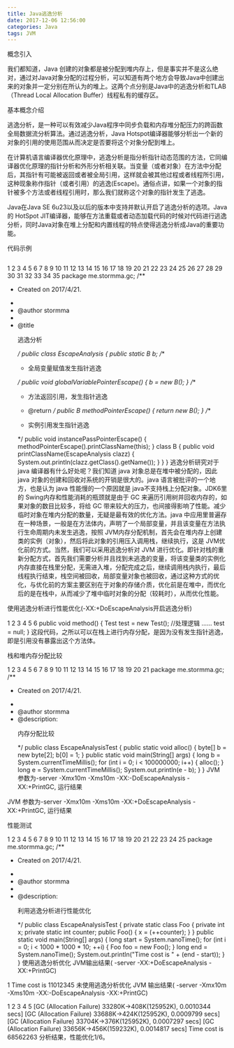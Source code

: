 ```yaml
---
title: Java逃逸分析
date: 2017-12-06 12:56:00
categories: Java
tags: JVM
---
```

概念引入

我们都知道，Java 创建的对象都是被分配到堆内存上，但是事实并不是这么绝对，通过对Java对象分配的过程分析，可以知道有两个地方会导致Java中创建出来的对象并一定分别在所认为的堆上。这两个点分别是Java中的逃逸分析和TLAB（Thread Local Allocation Buffer）线程私有的缓存区。

基本概念介绍

逃逸分析，是一种可以有效减少Java程序中同步负载和内存堆分配压力的跨函数全局数据流分析算法。通过逃逸分析，Java Hotspot编译器能够分析出一个新的对象的引用的使用范围从而决定是否要将这个对象分配到堆上。

在计算机语言编译器优化原理中，逃逸分析是指分析指针动态范围的方法，它同编译器优化原理的指针分析和外形分析相关联。当变量（或者对象）在方法中分配后，其指针有可能被返回或者被全局引用，这样就会被其他过程或者线程所引用，这种现象称作指针（或者引用）的逃逸(Escape)。通俗点讲，如果一个对象的指针被多个方法或者线程引用时，那么我们就称这个对象的指针发生了逃逸。

Java在Java SE 6u23以及以后的版本中支持并默认开启了逃逸分析的选项。Java的 HotSpot JIT编译器，能够在方法重载或者动态加载代码的时候对代码进行逃逸分析，同时Java对象在堆上分配和内置线程的特点使得逃逸分析成Java的重要功能。

代码示例
```Java

```
1
2
3
4
5
6
7
8
9
10
11
12
13
14
15
16
17
18
19
20
21
22
23
24
25
26
27
28
29
30
31
32
33
34
35
package me.stormma.gc;
/**
 * <p>Created on 2017/4/21.</p>
 *
 * @author stormma
 *
 * @title <p>逃逸分析</p>
 */
public class EscapeAnalysis {
    public static B b;
    /**
     * <p>全局变量赋值发生指针逃逸</p>
     */
    public void globalVariablePointerEscape() {
        b = new B();
    }
    /**
     * <p>方法返回引用，发生指针逃逸</p>
     * @return
     */
    public B methodPointerEscape() {
        return new B();
    }
    /**
     * <p>实例引用发生指针逃逸</p>
     */
    public void instancePassPointerEscape() {
        methodPointerEscape().printClassName(this);
    }
    class B {
        public void printClassName(EscapeAnalysis clazz) {
            System.out.println(clazz.getClass().getName());
        }
    }
}
逃逸分析研究对于 java 编译器有什么好处呢？我们知道 java 对象总是在堆中被分配的，因此 java 对象的创建和回收对系统的开销是很大的。java 语言被批评的一个地方，也是认为 java 性能慢的一个原因就是 java不支持栈上分配对象。JDK6里的 Swing内存和性能消耗的瓶颈就是由于 GC 来遍历引用树并回收内存的，如果对象的数目比较多，将给 GC 带来较大的压力，也间接得影响了性能。减少临时对象在堆内分配的数量，无疑是最有效的优化方法。java 中应用里普遍存在一种场景，一般是在方法体内，声明了一个局部变量，并且该变量在方法执行生命周期内未发生逃逸，按照 JVM内存分配机制，首先会在堆内存上创建类的实例（对象），然后将此对象的引用压入调用栈，继续执行，这是 JVM优化前的方式。当然，我们可以采用逃逸分析对 JVM 进行优化。即针对栈的重新分配方式，首先我们需要分析并且找到未逃逸的变量，将该变量类的实例化内存直接在栈里分配，无需进入堆，分配完成之后，继续调用栈内执行，最后线程执行结束，栈空间被回收，局部变量对象也被回收，通过这种方式的优化，与优化前的方案主要区别在于对象的存储介质，优化前是在堆中，而优化后的是在栈中，从而减少了堆中临时对象的分配（较耗时），从而优化性能。

使用逃逸分析进行性能优化(-XX:+DoEscapeAnalysis开启逃逸分析)

1
2
3
4
5
6
public void method() {
    Test test = new Test();
    //处理逻辑
    ......
    test = null;
}
这段代码，之所以可以在栈上进行内存分配，是因为没有发生指针逃逸，即是引用没有暴露出这个方法体。

栈和堆内存分配比较

1
2
3
4
5
6
7
8
9
10
11
12
13
14
15
16
17
18
19
20
21
package me.stormma.gc;
/**
 * <p>Created on 2017/4/21.</p>
 *
 * @author stormma
 * @description: <p>内存分配比较</p>
 */
public class EscapeAnalysisTest {
    public static void alloc() {
        byte[] b = new byte[2];
        b[0] = 1;
    }
    public static void main(String[] args) {
        long b = System.currentTimeMillis();
        for (int i = 0; i < 100000000; i++) {
            alloc();
        }
        long e = System.currentTimeMillis();
        System.out.println(e - b);
    }
}
JVM 参数为-server -Xmx10m -Xms10m -XX:-DoEscapeAnalysis -XX:+PrintGC, 运行结果

JVM 参数为-server -Xmx10m -Xms10m -XX:+DoEscapeAnalysis -XX:+PrintGC, 运行结果

性能测试

1
2
3
4
5
6
7
8
9
10
11
12
13
14
15
16
17
18
19
20
21
22
23
24
25
package me.stormma.gc;
/**
 * <p>Created on 2017/4/21.</p>
 *
 * @author stormma
 *
 * @description: <p>利用逃逸分析进行性能优化</p>
 */
public class EscapeAnalysisTest {
    private static class Foo {
        private int x;
        private static int counter;
        public Foo() {
            x = (++counter);
        }
    }
    public static void main(String[] args) {
        long start = System.nanoTime();
        for (int i = 0; i < 1000 * 1000 * 10; ++i) {
            Foo foo = new Foo();
        }
        long end = System.nanoTime();
        System.out.println("Time cost is " + (end - start));
    }
}
使用逃逸分析优化 JVM输出结果( -server -XX:+DoEscapeAnalysis -XX:+PrintGC)

1
Time cost is 11012345
未使用逃逸分析优化 JVM 输出结果( -server -Xmx10m -Xms10m -XX:-DoEscapeAnalysis -XX:+PrintGC)

1
2
3
4
5
[GC (Allocation Failure)  33280K->408K(125952K), 0.0010344 secs]
[GC (Allocation Failure)  33688K->424K(125952K), 0.0009799 secs]
[GC (Allocation Failure)  33704K->376K(125952K), 0.0007297 secs]
[GC (Allocation Failure)  33656K->456K(159232K), 0.0014817 secs]
Time cost is 68562263
分析结果，性能优化1/6。